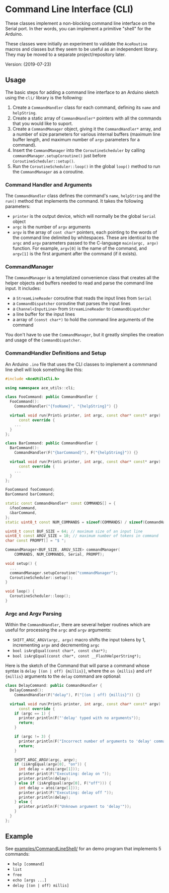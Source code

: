 # Command Line Interface (CLI)

These classes implement a non-blocking command line interface on the Serial
port. In ther words, you can implement a primitive "shell" for the Arduino.

These classes were initially an experiment to validate the `AceRoutine` macros
and classes but they seem to be useful as an independent library. They may be
moved to a separate project/repository later.

Version: (2019-07-23)

## Usage

The basic steps for adding a command line interface to an Arduino sketch
using the `cli/` library is the following:

1. Create a `CommandHandler` class for each command, defining its
   `name` and `helpString`.
1. Create a static array of `CommandHandler*` pointers with all the commands
   that you would like to suport.
1. Create a `CommandManager` object, giving it the `CommandHandler*` array,
   and a number of size parameters for various internal buffers (maximum line
   buffer length, and maximum number of `argv` parameters for a command).
1. Insert the `CommandManager` into the `CoroutineScheduler` by calling
   `commandManager.setupCoroutine()` just before `CoroutineScheduler::setup()`.
1. Run the `CoroutineScheduler::loop()` in the global `loop()` method to
   run the `CommandManager` as a coroutine.

### Command Handler and Arguments

The `CommandHandler` class defines the command's `name`, `helpString` and
the `run()` method that implements the command. It takes the following
parameters:

* `printer` is the output device, which will normally be the global `Serial`
  object
* `argc` is the number of `argv` arguments
* `argv` is the array of `cont char*` pointers, each pointing to the words
  of the command line delimited by whitespaces. These are identical to
  the `argc` and `argv` parameters passed to the C-language `main(argc, argv)`
  function. For example, `argv[0]` is the name of the command, and `argv[1]`
  is the first argument after the command (if it exists).

### CommandManager

The `CommandManager` is a templatized convenience class that creates all the
helper objects and buffers needed to read and parse the command line input.
It includes:

* a `StreamLineReader` coroutine that reads the input lines from `Serial`
* a `CommandDispatcher` coroutine that parses the input lines
* a `Channel<InputLine>` from `StreamLineReader` to `CommandDispatcher`
* a line buffer for the input lines
* a array of `(const char*)` to hold the command line arguments of the command

You don't have to use the `CommandManager`, but it greatly simplies the creation
and usage of the `CommandDispatcher`.

### CommandHandler Definitions and Setup

An Arduino `.ino` file that uses the CLI classes to implement a commmand line
shell will look something like this:

```C++
#include <AceUtilsCli.h>

using namespace ace_utils::cli;

class FooCommand: public CommandHandler {
  FooCommand():
    CommandHandler("{fooName}", "{helpString}") {}

  virtual void run(Print& printer, int argc, const char* const* argv)
      const override {
    ...
  }
};

class BarCommand: public CommandHandler {
  BarCommand():
    CommandHandler(F("{barCommand}"), F("{helpString}")) {}

  virtual void run(Print& printer, int argc, const char* const* argv)
      const override {
    ...
  }
};

FooCommand fooCommand;
BarCommand barCommand;

static const CommandHandler* const COMMANDS[] = {
  &fooCommand,
  &barCommand,
};
static uint8_t const NUM_COMMANDS = sizeof(COMMANDS) / sizeof(CommandHandler*);

uint8_t const BUF_SIZE = 64; // maximum size of an input line
uint8_t const ARGV_SIZE = 10; // maximum number of tokens in command
char const PROMPT[] = "$ ";

CommandManager<BUF_SIZE, ARGV_SIZE> commandManager(
    COMMANDS, NUM_COMMANDS, Serial, PROMPT);

void setup() {
  ...
  commandManager.setupCoroutine("commandManager");
  CoroutineScheduler::setup();
}

void loop() {
  CoroutineScheduler::loop();
}
```

### Argc and Argv Parsing

Within the `CommandHandler`, there are several helper routines which are useful
for processing the `argc` and `argv` arguments:

* `SHIFT_ARGC_ARGV(argc, argv)` macro shifts the input tokens by 1, incrementing
  `argv` and decrementing `argc`
* `bool isArgEqual(const char*, const char*);`
* `bool isArgEqual(const char*, const __FlashHelperString*);`

Here is the sketch of the Command that will parse a command whose syntax is
`delay [(on | off) {millis}]`, where the `on {millis}` and `off {millis}`
arguments to the `delay` command are optional:

```C++
class DelayCommand: public CommandHandler {
  DelayCommand():
    CommandHandler(F("delay"), F("[(on | off) {millis}")) {}

  virtual void run(Print& printer, int argc, const char* const* argv)
      const override {
    if (argc == 1) {
      printer.println(F("'delay' typed with no arguments"));
      return;
    }

    if (argc != 3) {
      printer.println(F("Incorrect number of arguments to 'delay' command"));
      return;
    }

    SHIFT_ARGC_ARGV(argc, argv);
    if (isArgEqual(argv[0], "on")) {
      int delay = atoi(argv[1]));
      printer.print(F("Executing: delay on "));
      printer.println(delay);
    } else if (isArgEqual(argv[0], F("off"))) {
      int delay = atoi(argv[1]));
      printer.print(F("Executing: delay off "));
      printer.println(delay);
    } else {
      printer.println(F("Unknown argument to 'delay'"));
    }
  }
};
```

## Example

See [examples/CommandLineShell/](../../examples/CommandLineShell/)
for an demo program that implements 5 commands:

* `help [command]`
* `list`
* `free`
* `echo [args ...]`
* `delay [(on | off) millis]`
